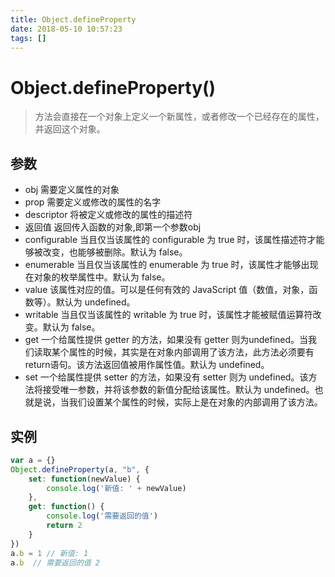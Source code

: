 ```yaml
---
title: Object.defineProperty
date: 2018-05-10 10:57:23
tags: []
---
```


# Object.defineProperty()
> 方法会直接在一个对象上定义一个新属性，或者修改一个已经存在的属性， 并返回这个对象。

## 参数
* obj 需要定义属性的对象
* prop 需要定义或修改的属性的名字
* descriptor 将被定义或修改的属性的描述符
* 返回值 返回传入函数的对象,即第一个参数obj
* configurable 当且仅当该属性的 configurable 为 true 时，该属性描述符才能够被改变，也能够被删除。默认为 false。
* enumerable 当且仅当该属性的 enumerable 为 true 时，该属性才能够出现在对象的枚举属性中。默认为 false。
* value 该属性对应的值。可以是任何有效的 JavaScript 值（数值，对象，函数等）。默认为 undefined。
* writable 当且仅当该属性的 writable 为 true 时，该属性才能被赋值运算符改变。默认为 false。
* get 一个给属性提供 getter 的方法，如果没有 getter 则为undefined。当我们读取某个属性的时候，其实是在对象内部调用了该方法，此方法必须要有return语句。该方法返回值被用作属性值。默认为 undefined。
* set 一个给属性提供 setter 的方法，如果没有 setter 则为 undefined。该方法将接受唯一参数，并将该参数的新值分配给该属性。默认为 undefined。也就是说，当我们设置某个属性的时候，实际上是在对象的内部调用了该方法。
## 实例
```js
var a = {}
Object.defineProperty(a, "b", {
    set: function(newValue) {
        console.log('新值: ' + newValue)
    },
    get: function() {
        console.log('需要返回的值')
        return 2
    }
})
a.b = 1 // 新值: 1
a.b  // 需要返回的值 2
```